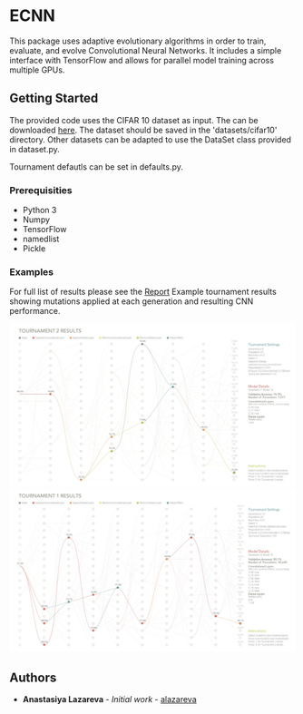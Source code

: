 # ECNN
This package uses adaptive evolutionary algorithms in order to train, evaluate, and evolve Convolutional Neural Networks. It includes a simple interface with TensorFlow and allows for parallel model training across multiple GPUs.

## Getting Started

The provided code uses the CIFAR 10 dataset as input. The can be downloaded [here](https://www.cs.toronto.edu/~kriz/cifar.html). The dataset should be saved in the 'datasets/cifar10' directory. Other datasets can be adapted to use the DataSet class provided in dataset.py.

Tournament defautls can be set in defaults.py.

### Prerequisities
* Python 3
* Numpy
* TensorFlow
* namedlist
* Pickle

### Examples 
For full list of results please see the [Report](https://github.com/alazareva/ECNN/blob/pdf/report.pdf) 
Example tournament results showing mutations applied at each generation and resulting CNN performance.

![Ex1](https://github.com/alazareva/ECNN/blob/master/examples/screenshot_2.jpg)
![Ex2](https://github.com/alazareva/ECNN/blob/master/examples/screenshot_3.jpg)

## Authors

* **Anastasiya Lazareva** - *Initial work* - [alazareva](https://github.com/alazareva)

